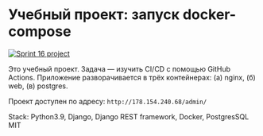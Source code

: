 # Учебный проект: запуск docker-compose

[![Sprint 16 project](https://github.com/Parygin/yamdb_final/actions/workflows/yamdb_workflow.yml/badge.svg?branch=master)](https://github.com/Parygin/yamdb_final/actions/workflows/yamdb_workflow.yml)

Это учебный проект. Задача — изучить CI/CD с помощью GitHub Actions.
Приложение разворачивается в трёх контейнерах: (а) nginx, (б) web, (в) postgres. 
 
Проект доступен по адресу: `http://178.154.240.68/admin/`

Stack: Python3.9, Django, Django REST framework, Docker, PostgresSQL 
MIT
